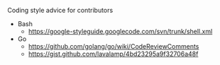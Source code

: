 Coding style advice for contributors
  - Bash
    - https://google-styleguide.googlecode.com/svn/trunk/shell.xml
  - Go
    - https://github.com/golang/go/wiki/CodeReviewComments
    - https://gist.github.com/lavalamp/4bd23295a9f32706a48f

